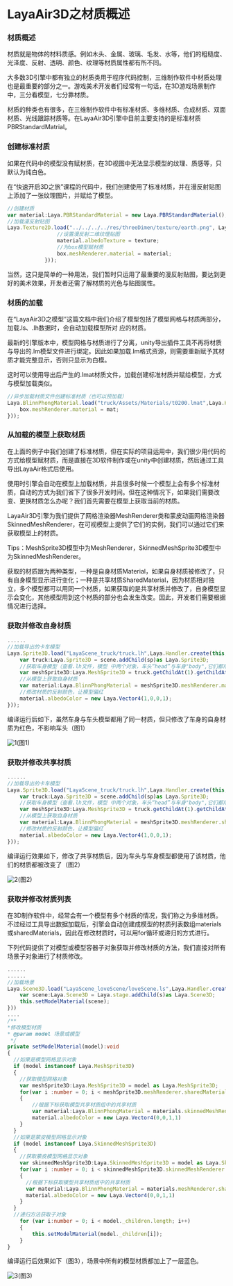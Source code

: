 # LayaAir3D之材质概述

### 材质概述

材质就是物体的材料质感。例如木头、金属、玻璃、毛发、水等，他们的粗糙度、光泽度、反射、透明、颜色、纹理等材质属性都有所不同。

大多数3D引擎中都有独立的材质类用于程序代码控制，三维制作软件中材质处理也是最重要的部分之一。游戏美术开发者们经常有一句话，在3D游戏场景制作中，三分看模型，七分靠材质。

材质的种类也有很多，在三维制作软件中有标准材质、多维材质、合成材质、双面材质、光线跟踪材质等。在LayaAir3D引擎中目前主要支持的是标准材质PBRStandardMatrial。



### 创建标准材质

如果在代码中的模型没有赋材质，在3D视图中无法显示模型的纹理、质感等，只默认为纯白色。

在“快速开启3D之旅”课程的代码中，我们创建使用了标准材质，并在漫反射贴图上添加了一张纹理图片，并赋给了模型。

```typescript
//创建材质
var material:Laya.PBRStandardMaterial = new Laya.PBRStandardMaterial();
//加载漫反射贴图
Laya.Texture2D.load("../../../../res/threeDimen/texture/earth.png", Laya.Handler.create(null, function(texture:Laya.Texture2D):void {
				//设置漫反射二维纹理贴图
				material.albedoTexture = texture;
				//为box模型赋材质
				box.meshRenderer.material = material;
			}));
```

当然，这只是简单的一种用法，我们暂时只运用了最重要的漫反射贴图，要达到更好的美术效果，开发者还需了解材质的光色与贴图属性。



### 材质的加载

在“LayaAir3D之模型”这篇文档中我们介绍了模型包括了模型网格与材质两部分，加载.ls、.lh数据时，会自动加载模型所对	应的材质。

最新的引擎版本中，模型网格与材质进行了分离，unity导出插件工具不再将材质与导出的.lm模型文件进行绑定。因此如果加载.lm格式资源，则需要重新赋予其材质才能完整显示，否则只显示为白模。

这时可以使用导出后产生的.lmat材质文件，加载创建标准材质并赋给模型，方式与模型加载类似。

```typescript
//异步加载材质文件创建标准材质（也可以预加载）
Laya.BlinnPhongMaterial.load("truck/Assets/Materials/t0200.lmat",Laya.Handler.create(this,function(mat):void{
  	box.meshRenderer.material = mat;
}));
```



### 从加载的模型上获取材质

在上面的例子中我们创建了标准材质，但在实际的项目运用中，我们很少用代码的方式给模型赋材质，而是直接在3D软件制作或在unity中创建材质，然后通过工具导出LayaAir格式后使用。

使用时引擎会自动在模型上加载材质，并且很多时候一个模型上会有多个标准材质，自动的方式为我们省下了很多开发时间。但在这种情况下，如果我们需要改变、更换材质怎么办呢？我们首先需要在模型上获取当前的材质。

LayaAir3D引擎为我们提供了网格渲染器MeshRenderer类和蒙皮动画网格渲染器SkinnedMeshRenderer，在可视模型上提供了它们的实例，我们可以通过它们来获取模型上的材质。

Tips：MeshSprite3D模型中为MeshRenderer，SkinnedMeshSprite3D模型中为SkinnedMeshRenderer。

获取的材质跟为两种类型，一种是自身材质Material，如果自身材质被修改了，只有自身模型显示进行变化；一种是共享材质SharedMaterial，因为材质相对独立，多个模型都可以用同一个材质，如果获取的是共享材质并修改了，自身模型显示会变化，其他模型用到这个材质的部分也会发生改变。因此，开发者们需要根据情况进行选择。



### 获取并修改自身材质

```typescript
......
//加载导出的卡车模型
Laya.Sprite3D.load("LayaScene_truck/truck.lh",Laya.Handler.create(this,function(sp:Laya.Sprite3D):void{
    var truck:Laya.Sprite3D = scene.addChild(sp)as Laya.Sprite3D;
    //获取车身模型（查看.lh文件，模型	中两个对象，车头“head”与车身"body",它们都用同一个材质）
    var meshSprite3D:Laya.MeshSprite3D = truck.getChildAt(1).getChildAt(0) as Laya.MeshSprite3D;
    //从模型上获取自身材质
	var material:Laya.BlinnPhongMaterial = meshSprite3D.meshRenderer.material as Laya.BlinnPhongMaterial;
    //修改材质的反射颜色，让模型偏红
	material.albedoColor = new Laya.Vector4(1,0,0,1); 
}));
```

编译运行后如下，虽然车身与车头模型都用了同一材质，但只修改了车身的自身材质为红色，不影响车头（图1）

![1](img/1.png)(图1)</br>



### 获取并修改共享材质

```typescript
......
//加载导出的卡车模型
Laya.Sprite3D.load("LayaScene_truck/truck.lh",Laya.Handler.create(this,function(sp:Laya.Sprite3D):void{
    var truck:Laya.Sprite3D = scene.addChild(sp)as Laya.Sprite3D;
    //获取车身模型（查看.lh文件，模型	中两个对象，车头“head”与车身"body",它们都用同一个材质）
    var meshSprite3D:Laya.MeshSprite3D = truck.getChildAt(1).getChildAt(0) as Laya.MeshSprite3D;
    //从模型上获取自身材质
	var material:Laya.BlinnPhongMaterial = meshSprite3D.meshRenderer.sharedMaterial as Laya.BlinnPhongMaterial;
    //修改材质的反射颜色，让模型偏红
	material.albedoColor = new Laya.Vector4(1,0,0,1); 
}));
```

编译运行效果如下，修改了共享材质后，因为车头与车身模型都使用了该材质，他们的材质都被改变了（图2）

![2](img/2.png)(图2)</br>



### 获取并修改材质列表

在3D制作软件中，经常会有一个模型有多个材质的情况，我们称之为多维材质。不过经过工具导出数据加载后，引擎会自动创建成模型的材质列表数组materials或sharedMaterials，因此在修改材质时，可以用for循环或递归的方式进行。

下列代码提供了对模型或模型容器子对象获取并修改材质的方法，我们直接对所有场景子对象进行了材质修改。

```typescript
......
......
//加载场景
Laya.Scene3D.load("LayaScene_loveScene/loveScene.ls",Laya.Handler.create(this,function(s:*):void{
	var scene:Laya.Scene3D = Laya.stage.addChild(s)as Laya.Scene3D;
    this.setModelMaterial(scene);
}))
....
/**
*修改模型材质
* @param model 场景或模型
 */		
private setModelMaterial(model):void
{
  //如果是模型网格显示对象
  if (model instanceof Laya.MeshSprite3D) 
  {
    //获取模型网格对象
    var meshSprite3D:Laya.MeshSprite3D = model as Laya.MeshSprite3D;
    for(var i :number = 0; i < meshSprite3D.meshRenderer.sharedMaterials.length;i++)
	{
		//根据下标获取模型共享材质组中的共享材质
		var material:Laya.BlinnPhongMaterial = materials.skinnedMeshRenderer.sharedMaterials[i] as             Laya.BlinnPhongMaterial;
		material.albedoColor = new Laya.Vector4(0,0,1,1)
	}
  }
  //如果是蒙皮模型网格显示对象
  if (model instanceof Laya.SkinnedMeshSprite3D) 
  {
    //获取蒙皮模型网格显示对象
    var skinnedMeshSprite3D:Laya.SkinnedMeshSprite3D = model as Laya.SkinnedMeshSprite3D;
	for(var i :number = 0; i < skinnedMeshSprite3D.skinnedMeshRenderer.materials.length;i++)
    {
      //根据下标获取模型共享材质组中的共享材质
      var material:Laya.BlinnPhongMaterial = materials.meshRenderer.sharedMaterials[i] as Laya.BlinnPhongMaterial;
      material.albedoColor = new Laya.Vector4(0,0,1,1)
    }
  }
  //递归方法获取子对象
	for (var i:number = 0; i < model._children.length; i++)
 	{
    	this.setModelMaterial(model._children[i]);
    }
}
```

编译运行后效果如下（图3），场景中所有的模型材质都加上了一层蓝色。

![3](img/3.png)(图3)</br>